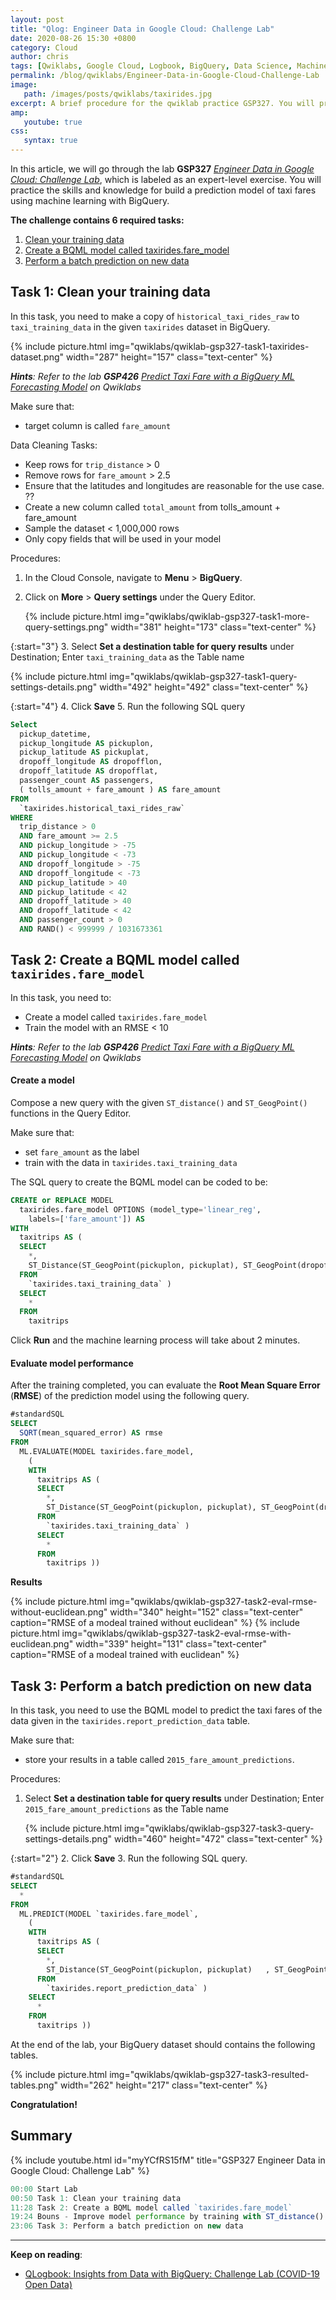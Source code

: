 ```yaml
---
layout: post
title: "Qlog: Engineer Data in Google Cloud: Challenge Lab"
date: 2020-08-26 15:30 +0800
category: Cloud
author: chris
tags: [Qwiklabs, Google Cloud, Logbook, BigQuery, Data Science, Machine Learning]
permalink: /blog/qwiklabs/Engineer-Data-in-Google-Cloud-Challenge-Lab
image: 
   path: /images/posts/qwiklabs/taxirides.jpg
excerpt: A brief procedure for the qwiklab practice GSP327. You will practice the skills and knowledge for build a prediction model of taxi fares using machine learning with BigQuery.
amp:
   youtube: true
css:
   syntax: true
---
```


In this article, we will go through the lab **GSP327** _[Engineer Data in Google Cloud: Challenge Lab](https://www.qwiklabs.com/focuses/12379?parent=catalog)_, which is labeled as an expert-level exercise. You will practice the skills and knowledge for build a prediction model of taxi fares using machine learning with BigQuery.

**The challenge contains 6 required tasks:**

1. [Clean your training data](#task-1-clean-your-training-data)
1. [Create a BQML model called taxirides.fare_model](#task-2-create-a-bqml-model-called-taxiridesfare_model)
1. [Perform a batch prediction on new data](#task-3-perform-a-batch-prediction-on-new-data)

## Task 1: Clean your training data

In this task, you need to make a copy of `historical_taxi_rides_raw` to `taxi_training_data` in the given `taxirides` dataset in BigQuery.

{% include picture.html img="qwiklabs/qwiklab-gsp327-task1-taxirides-dataset.png" width="287" height="157" class="text-center" %}

_**Hints**: Refer to the lab **GSP426** [Predict Taxi Fare with a BigQuery ML Forecasting Model](https://www.qwiklabs.com/focuses/1797?parent=catalog) on Qwiklabs_

Make sure that:

- target column is called `fare_amount`

Data Cleaning Tasks:

- Keep rows for `trip_distance` > 0
- Remove rows for `fare_amount` > 2.5
- Ensure that the latitudes and longitudes are reasonable for the use case. ??
- Create a new column called `total_amount` from tolls_amount + fare_amount
- Sample the dataset < 1,000,000 rows
- Only copy fields that will be used in your model

Procedures:

1. In the Cloud Console, navigate to **Menu** > **BigQuery**.
2. Click on **More** > **Query settings** under the Query Editor.

   {% include picture.html img="qwiklabs/qwiklab-gsp327-task1-more-query-settings.png" width="381" height="173" class="text-center" %}

{:start="3"}
3. Select **Set a destination table for query results** under Destination; Enter `taxi_training_data` as the Table name

   {% include picture.html img="qwiklabs/qwiklab-gsp327-task1-query-settings-details.png" width="492" height="492" class="text-center" %}

{:start="4"}
4. Click **Save**
5. Run the following SQL query

   ```sql
   Select
     pickup_datetime,
     pickup_longitude AS pickuplon,
     pickup_latitude AS pickuplat,
     dropoff_longitude AS dropofflon,
     dropoff_latitude AS dropofflat,
     passenger_count AS passengers,
     ( tolls_amount + fare_amount ) AS fare_amount
   FROM
     `taxirides.historical_taxi_rides_raw`
   WHERE
     trip_distance > 0
     AND fare_amount >= 2.5
     AND pickup_longitude > -75
     AND pickup_longitude < -73
     AND dropoff_longitude > -75
     AND dropoff_longitude < -73
     AND pickup_latitude > 40
     AND pickup_latitude < 42
     AND dropoff_latitude > 40
     AND dropoff_latitude < 42
     AND passenger_count > 0
     AND RAND() < 999999 / 1031673361
   ```

## Task 2: Create a BQML model called `taxirides.fare_model`

In this task, you need to:

- Create a model called `taxirides.fare_model`
- Train the model with an RMSE < 10

_**Hints**: Refer to the lab **GSP426** [Predict Taxi Fare with a BigQuery ML Forecasting Model](https://www.qwiklabs.com/focuses/1797?parent=catalog) on Qwiklabs_

#### Create a model

Compose a new query with the given `ST_distance()` and `ST_GeogPoint()` functions in the Query Editor.

Make sure that:
- set `fare_amount` as the label
- train with the data in `taxirides.taxi_training_data`

The SQL query to create the BQML model can be coded to be:

```sql
CREATE or REPLACE MODEL
  taxirides.fare_model OPTIONS (model_type='linear_reg',
    labels=['fare_amount']) AS
WITH
  taxitrips AS (
  SELECT
    *,
    ST_Distance(ST_GeogPoint(pickuplon, pickuplat), ST_GeogPoint(dropofflon, dropofflat)) AS euclidean
  FROM
    `taxirides.taxi_training_data` )
  SELECT
    *
  FROM
    taxitrips
```

Click **Run** and the machine learning process will take about 2 minutes.

#### Evaluate model performance

After the training completed, you can evaluate the **Root Mean Square Error** (**RMSE**) of the prediction model using the following query.

```sql
#standardSQL
SELECT
  SQRT(mean_squared_error) AS rmse
FROM
  ML.EVALUATE(MODEL taxirides.fare_model,
    (
    WITH
      taxitrips AS (
      SELECT
        *,
        ST_Distance(ST_GeogPoint(pickuplon, pickuplat), ST_GeogPoint(dropofflon, dropofflat)) AS euclidean
      FROM
        `taxirides.taxi_training_data` )
      SELECT
        *
      FROM
        taxitrips ))
```

**Results**

{% include picture.html img="qwiklabs/qwiklab-gsp327-task2-eval-rmse-without-euclidean.png" width="340" height="152" class="text-center" caption="RMSE of a modeal trained without euclidean" %}
{% include picture.html img="qwiklabs/qwiklab-gsp327-task2-eval-rmse-with-euclidean.png" width="339" height="131" class="text-center" caption="RMSE of a modeal trained with euclidean" %}

## Task 3: Perform a batch prediction on new data

In this task, you need to use the BQML model to predict the taxi fares of the data given in the `taxirides.report_prediction_data` table.

Make sure that:
- store your results in a table called `2015_fare_amount_predictions`.

Procedures:

1. Select **Set a destination table for query results** under Destination; Enter `2015_fare_amount_predictions` as the Table name

   {% include picture.html img="qwiklabs/qwiklab-gsp327-task3-query-settings-details.png" width="460" height="472" class="text-center" %}

{:start="2"}
2. Click **Save**
3. Run the following SQL query.

   ```sql
   #standardSQL
   SELECT
     *
   FROM
     ML.PREDICT(MODEL `taxirides.fare_model`,
       (
       WITH
         taxitrips AS (
         SELECT
           *,
           ST_Distance(ST_GeogPoint(pickuplon, pickuplat)   , ST_GeogPoint(dropofflon, dropofflat)) AS    euclidean
         FROM
           `taxirides.report_prediction_data` )
       SELECT
         *
       FROM
         taxitrips ))
   ```

At the end of the lab, your BigQuery dataset should contains the following tables.

{% include picture.html img="qwiklabs/qwiklab-gsp327-task3-resulted-tables.png" width="262" height="217" class="text-center" %}

**Congratulation!**

## Summary

{% include youtube.html id="myYCfRS15fM" title="GSP327 Engineer Data in Google Cloud: Challenge Lab" %}

```ts
00:00 Start Lab
00:50 Task 1: Clean your training data
11:28 Task 2: Create a BQML model called `taxirides.fare_model`
19:24 Bouns - Improve model performance by training with ST_distance() and ST_GeogPoint() functions
23:06 Task 3: Perform a batch prediction on new data
```

* * *

**Keep on reading**:

- [QLogbook: Insights from Data with BigQuery: Challenge Lab (COVID-19 Open Data)](/blog/qwiklabs/Insights-from-Data-with-BigQuery-Challenge-Lab)